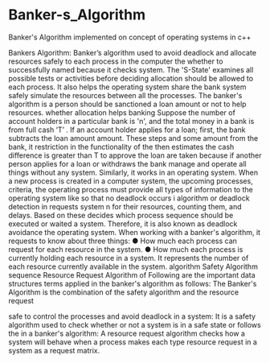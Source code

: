 # Banker-s_Algorithm
Banker's Algorithm implemented on concept of operating systems in c++



Bankers Algorithm:
Banker’s algorithm used to avoid deadlock and allocate resources safely to each process in
the
computer the
whether
to successfully
named because it checks
system. The 'S-State' examines all possible tests or activities before deciding
allocation should be allowed to each process. It also helps the operating system
share
the bank system safely simulate
the resources between all the processes. The banker's algorithm is
a person should be sanctioned a loan amount or not to help
resources.
whether allocation
helps banking
Suppose the number of account holders in a particular bank is 'n', and the total money in a
bank is
from full cash
‘T’
. If an account holder applies for a loan; first, the bank subtracts the loan amount
amount. These steps
and
some amount from the bank, it
restriction in the functionality of the
then estimates the cash difference is greater than T to approve the loan
are
taken because if another person applies for a loan or withdraws
the bank manage and operate all things without any
system.
Similarly, it works in an operating system. When a new process is created in a computer
system,
the
upcoming processes,
criteria, the operating
process must provide all types of information to the operating system like
so that no deadlock occurs i
algorithm or deadlock detection in
requests system
n
for their resources, counting them, and delays. Based on these
decides which process sequence should be executed or waited
a system. Therefore, it is also known as deadlock avoidance
the
operating system.
When working with a banker's algorithm, it requests to know about three things:
● How much each process can request for each resource in the system.
● How much each process is currently holding each resource in a system. It
represents the number of each resource currently available in the system.
algorithm
Safety Algorithm
sequence
Resource Request Algorithm
of
 Following are the important data structures terms applied in the banker's algorithm as
 follows:
 The Banker's Algorithm is the combination of the safety algorithm and the resource request
 
 safe
to control the processes and avoid deadlock in a system:
 It is a safety algorithm used to check whether or not a system is in a safe state or follows the
in a banker's algorithm:
 A resource request algorithm checks how a system will behave when a process makes each
 type
resource request in a system as a request matrix.
